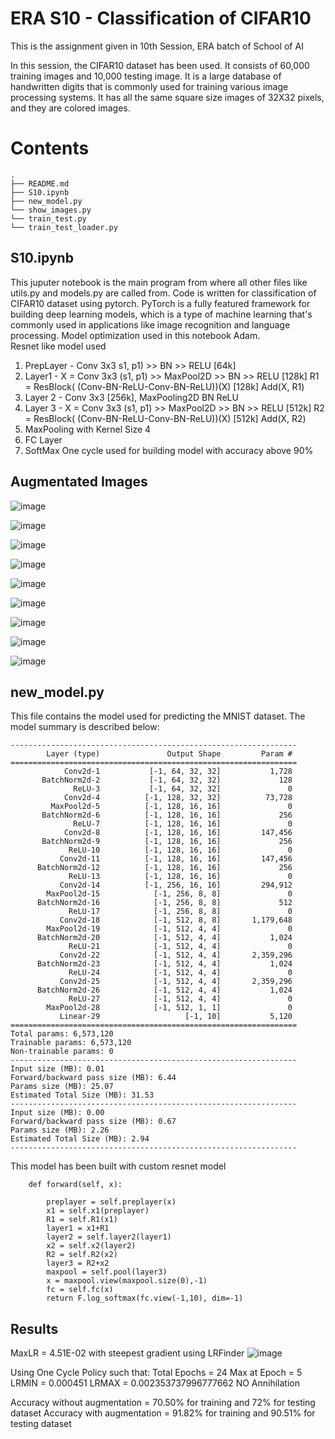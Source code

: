 # ERA S10 - Classification of CIFAR10
This is the assignment given in 10th Session, ERA batch of School of AI

In this session, the CIFAR10 dataset has been used. It consists of 60,000 training images and 10,000 testing image.
It is a large database of handwritten digits that is commonly used for training various image processing systems.
It has all the same square size images of 32X32 pixels, and they are colored images.
# Contents
```
.
├── README.md
├── S10.ipynb
├── new_model.py
└── show_images.py
└── train_test.py
└── train_test_loader.py
```

## S10.ipynb 
This juputer notebook is the main program from where all other files like utils.py and models.py are called from. 
Code is written for classification of CIFAR10 dataset using pytorch. PyTorch is a fully featured framework for building deep 
learning models, which is a type of machine learning that's commonly used in applications like image recognition and 
language processing. Model optimization used in this notebook Adam.  
Resnet like model used
1. PrepLayer - Conv 3x3 s1, p1) >> BN >> RELU [64k]
2. Layer1 -
   X = Conv 3x3 (s1, p1) >> MaxPool2D >> BN >> RELU [128k]
   R1 = ResBlock( (Conv-BN-ReLU-Conv-BN-ReLU))(X) [128k] 
   Add(X, R1)
3. Layer 2 - Conv 3x3 [256k],
   MaxPooling2D
   BN
   ReLU
4. Layer 3 -
   X = Conv 3x3 (s1, p1) >> MaxPool2D >> BN >> RELU [512k]
   R2 = ResBlock( (Conv-BN-ReLU-Conv-BN-ReLU))(X) [512k]
   Add(X, R2)
5. MaxPooling with Kernel Size 4
6. FC Layer 
7. SoftMax
One cycle used for building model with accuracy above 90%

## Augmentated Images

![image](https://github.com/MamtaVenugopal/ERA/assets/42015212/0ccb3eb4-68b5-4bf8-9f7c-7fc98d024eff)

![image](https://github.com/MamtaVenugopal/ERA/assets/42015212/ba1a1cbf-de13-46b3-91d6-78fc69791326)

![image](https://github.com/MamtaVenugopal/ERA/assets/42015212/65f1a3d3-c9ee-4534-838d-d71a8b69b9fd)

![image](https://github.com/MamtaVenugopal/ERA/assets/42015212/f76e5dcf-d06e-46de-9505-31f38c2bd80f)

![image](https://github.com/MamtaVenugopal/ERA/assets/42015212/650e8a38-f3d9-4b91-bb6f-9f9734197956)

![image](https://github.com/MamtaVenugopal/ERA/assets/42015212/08cbd281-0014-4969-a185-f5a76475b571)

![image](https://github.com/MamtaVenugopal/ERA/assets/42015212/53888ab7-6456-4d8b-9275-23498381bd74)

![image](https://github.com/MamtaVenugopal/ERA/assets/42015212/6fac42dc-1237-4493-950c-98b54072ec97)

![image](https://github.com/MamtaVenugopal/ERA/assets/42015212/1443f03b-ba75-4a09-8f12-262bc1ff5b84)

## new_model.py

This file contains the model used for predicting the MNIST dataset. The model summary is described below:
```
----------------------------------------------------------------
        Layer (type)               Output Shape         Param #
================================================================
            Conv2d-1           [-1, 64, 32, 32]           1,728
       BatchNorm2d-2           [-1, 64, 32, 32]             128
              ReLU-3           [-1, 64, 32, 32]               0
            Conv2d-4          [-1, 128, 32, 32]          73,728
         MaxPool2d-5          [-1, 128, 16, 16]               0
       BatchNorm2d-6          [-1, 128, 16, 16]             256
              ReLU-7          [-1, 128, 16, 16]               0
            Conv2d-8          [-1, 128, 16, 16]         147,456
       BatchNorm2d-9          [-1, 128, 16, 16]             256
             ReLU-10          [-1, 128, 16, 16]               0
           Conv2d-11          [-1, 128, 16, 16]         147,456
      BatchNorm2d-12          [-1, 128, 16, 16]             256
             ReLU-13          [-1, 128, 16, 16]               0
           Conv2d-14          [-1, 256, 16, 16]         294,912
        MaxPool2d-15            [-1, 256, 8, 8]               0
      BatchNorm2d-16            [-1, 256, 8, 8]             512
             ReLU-17            [-1, 256, 8, 8]               0
           Conv2d-18            [-1, 512, 8, 8]       1,179,648
        MaxPool2d-19            [-1, 512, 4, 4]               0
      BatchNorm2d-20            [-1, 512, 4, 4]           1,024
             ReLU-21            [-1, 512, 4, 4]               0
           Conv2d-22            [-1, 512, 4, 4]       2,359,296
      BatchNorm2d-23            [-1, 512, 4, 4]           1,024
             ReLU-24            [-1, 512, 4, 4]               0
           Conv2d-25            [-1, 512, 4, 4]       2,359,296
      BatchNorm2d-26            [-1, 512, 4, 4]           1,024
             ReLU-27            [-1, 512, 4, 4]               0
        MaxPool2d-28            [-1, 512, 1, 1]               0
           Linear-29                   [-1, 10]           5,120
================================================================
Total params: 6,573,120
Trainable params: 6,573,120
Non-trainable params: 0
----------------------------------------------------------------
Input size (MB): 0.01
Forward/backward pass size (MB): 6.44
Params size (MB): 25.07
Estimated Total Size (MB): 31.53
----------------------------------------------------------------
Input size (MB): 0.00
Forward/backward pass size (MB): 0.67
Params size (MB): 2.26
Estimated Total Size (MB): 2.94
----------------------------------------------------------------
```
This model has been built with custom resnet model
```
    def forward(self, x):

        preplayer = self.preplayer(x) 
        x1 = self.x1(preplayer)
        R1 = self.R1(x1)
        layer1 = x1+R1
        layer2 = self.layer2(layer1)
        x2 = self.x2(layer2)
        R2 = self.R2(x2)
        layer3 = R2+x2
        maxpool = self.pool(layer3)
        x = maxpool.view(maxpool.size(0),-1)
        fc = self.fc(x)
        return F.log_softmax(fc.view(-1,10), dim=-1)
```


## Results
MaxLR = 4.51E-02 with steepest gradient using LRFinder
![image](https://github.com/MamtaVenugopal/ERA/assets/42015212/79ae17b7-e22b-488d-8961-8cf5dcea6b8e)

Using One Cycle Policy such that:
Total Epochs = 24
Max at Epoch = 5
LRMIN = 0.000451
LRMAX = 0.002353737996777662
NO Annihilation

Accuracy without augmentation = 70.50% for training and 72% for testing dataset
Accuracy with augmentation    = 91.82% for training and 90.51% for testing dataset
        

